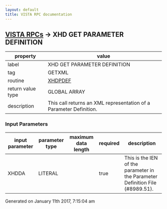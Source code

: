 ```yaml
---
layout: default
title: VISTA RPC documentation
---
```




## [VISTA RPCs](TableOfContent.md) &#8594; XHD GET PARAMETER DEFINITION 

 property | value 
--- | --- 
 label | XHD GET PARAMETER DEFINITION
 tag | GETXML
 routine | [XHDPDEF](http://code.osehra.org/dox/Routine_XHDPDEF_source.html)
 return value type | GLOBAL ARRAY
 description | This call returns an XML representation of a Parameter Definition.

### Input Parameters

| input parameter | parameter type | maximum data length | required | description | 
| --- | --- | --- | --- | --- | 
| XHDDA | LITERAL |  | true | This is the IEN of the parameter in the Parameter Definition File (#8989.51). | 




 Generated on January 11th 2017, 7:15:04 am